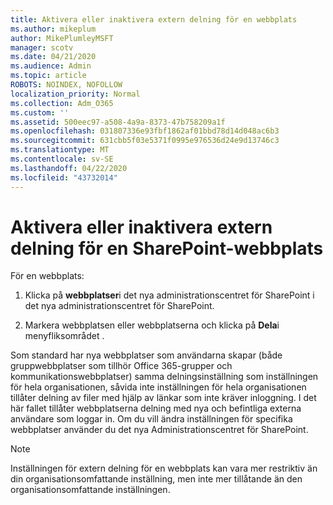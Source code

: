 ```yaml
---
title: Aktivera eller inaktivera extern delning för en webbplats
ms.author: mikeplum
author: MikePlumleyMSFT
manager: scotv
ms.date: 04/21/2020
ms.audience: Admin
ms.topic: article
ROBOTS: NOINDEX, NOFOLLOW
localization_priority: Normal
ms.collection: Adm_O365
ms.custom: ''
ms.assetid: 500eec97-a508-4a9a-8373-47b758209a1f
ms.openlocfilehash: 031807336e93fbf1862af01bbd78d14d048ac6b3
ms.sourcegitcommit: 631cbb5f03e5371f0995e976536d24e9d13746c3
ms.translationtype: MT
ms.contentlocale: sv-SE
ms.lasthandoff: 04/22/2020
ms.locfileid: "43732014"
---
```

# <a name="turn-external-sharing-on-or-off-for-a-sharepoint-site"></a>Aktivera eller inaktivera extern delning för en SharePoint-webbplats

För en webbplats:
  
1. Klicka på **webbplatser**i det nya administrationscentret för SharePoint i det nya administrationscentret för SharePoint.
    
2. Markera webbplatsen eller webbplatserna och klicka på **Dela**i menyfliksområdet .
    
Som standard har nya webbplatser som användarna skapar (både gruppwebbplatser som tillhör Office 365-grupper och kommunikationswebbplatser) samma delningsinställning som inställningen för hela organisationen, såvida inte inställningen för hela organisationen tillåter delning av filer med hjälp av länkar som inte kräver inloggning. I det här fallet tillåter webbplatserna delning med nya och befintliga externa användare som loggar in. Om du vill ändra inställningen för specifika webbplatser använder du det nya Administrationscentret för SharePoint.
  
> [!NOTE]
> Inställningen för extern delning för en webbplats kan vara mer restriktiv än din organisationsomfattande inställning, men inte mer tillåtande än den organisationsomfattande inställningen. 
  


